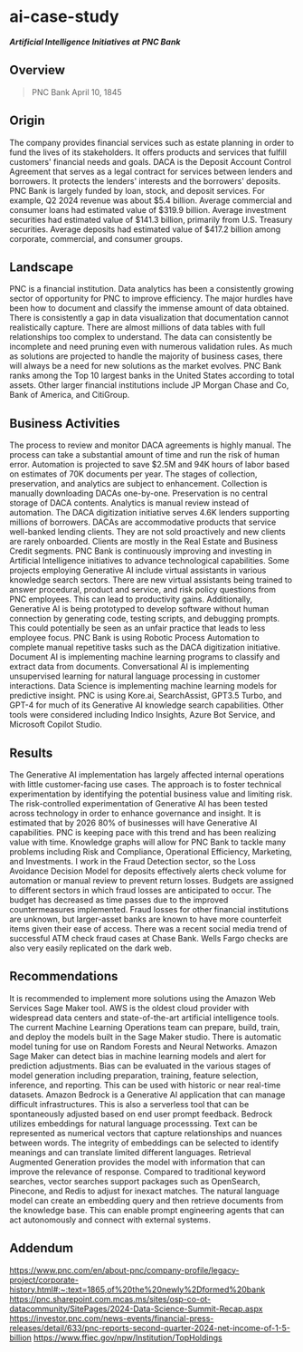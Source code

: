 # ai-case-study

***Artificial Intelligence Initiatives at PNC Bank***
## Overview
>PNC Bank
>April 10, 1845
## Origin
The company provides financial services such as estate planning in order to fund the lives of its stakeholders. It offers products and services that fulfill customers' financial needs and goals. DACA is the Deposit Account Control Agreement that serves as a legal contract for services between lenders and borrowers. It protects the lenders' interests and the borrowers' deposits.
PNC Bank is largely funded by loan, stock, and deposit services. For example, Q2 2024 revenue was about $5.4 billion. Average commercial and consumer loans had estimated value of $319.9 billion. Average investment securities had estimated value of $141.3 billion, primarily from U.S. Treasury securities. Average deposits had estimated value of $417.2 billion among corporate, commercial, and consumer groups.
## Landscape
PNC is a financial institution. Data analytics has been a consistently growing sector of opportunity for PNC to improve efficiency. The major hurdles have been how to document and classify the immense amount of data obtained. There is consistently a gap in data visualization that documentation cannot realistically capture. There are almost millions of data tables with full relationships too complex to understand. The data can consistently be incomplete and need pruning even with numerous validation rules. As much as solutions are projected to handle the majority of business cases, there will always be a need for new solutions as the market evolves.
PNC Bank ranks among the Top 10 largest banks in the United States according to total assets. Other larger financial institutions include JP Morgan Chase and Co, Bank of America, and CitiGroup.
## Business Activities
The process to review and monitor DACA agreements is highly manual. The process can take a substantial amount of time and run the risk of human error. Automation is projected to save $2.5M and 94K hours of labor based on estimates of 70K documents per year. The stages of collection, preservation, and analytics are subject to enhancement. Collection is manually downloading DACAs one-by-one. Preservation is no central storage of DACA contents. Analytics is manual review instead of automation.
The DACA digitization initiative serves 4.6K lenders supporting millions of borrowers. DACAs are accommodative products that service well-banked lending clients. They are not sold proactively and new clients are rarely onboarded. Clients are mostly in the Real Estate and Business Credit segments.
PNC Bank is continuously improving and investing in Artificial Intelligence initiatives to advance technological capabilities. Some projects employing Generative AI include virtual assistants in various knowledge search sectors. There are new virtual assistants being trained to answer procedural, product and service, and risk policy questions from PNC employees. This can lead to productivity gains. Additionally, Generative AI is being prototyped to develop software without human connection by generating code, testing scripts, and debugging prompts. This could potentially be seen as an unfair practice that leads to less employee focus.
PNC Bank is using Robotic Process Automation to complete manual repetitive tasks such as the DACA digitization initiative. Document AI is implementing machine learning programs to classify and extract data from documents. Conversational AI is implementing unsupervised learning for natural language processing in customer interactions. Data Science is implementing machine learning models for predictive insight. PNC is using Kore.ai, SearchAssist, GPT3.5 Turbo, and GPT-4 for much of its Generative AI knowledge search capabilities. Other tools were considered including Indico Insights, Azure Bot Service, and Microsoft Copilot Studio.
## Results
The Generative AI implementation has largely affected internal operations with little customer-facing use cases. The approach is to foster technical experimentation by identifying the potential business value and limiting risk. The risk-controlled experimentation of Generative AI has been tested across technology in order to enhance governance and insight. It is estimated that by 2026 80% of businesses will have Generative AI capabilities. PNC is keeping pace with this trend and has been realizing value with time.
Knowledge graphs will allow for PNC Bank to tackle many problems including Risk and Compliance, Operational Efficiency, Marketing, and Investments. I work in the Fraud Detection sector, so the Loss Avoidance Decision Model for deposits effectively alerts check volume for automation or manual review to prevent return losses. Budgets are assigned to different sectors in which fraud losses are anticipated to occur. The budget has decreased as time passes due to the improved countermeasures implemented.
Fraud losses for other financial institutions are unknown, but larger-asset banks are known to have more counterfeit items given their ease of access. There was a recent social media trend of successful ATM check fraud cases at Chase Bank. Wells Fargo checks are also very easily replicated on the dark web.
## Recommendations
It is recommended to implement more solutions using the Amazon Web Services Sage Maker tool. AWS is the oldest cloud provider with widespread data centers and state-of-the-art artificial intelligence tools. The current Machine Learning Operations team can prepare, build, train, and deploy the models built in the Sage Maker studio. There is automatic model tuning for use on Random Forests and Neural Networks.
Amazon Sage Maker can detect bias in machine learning models and alert for prediction adjustments. Bias can be evaluated in the various stages of model generation including preparation, training, feature selection, inference, and reporting. This can be used with historic or near real-time datasets.
Amazon Bedrock is a Generative AI application that can manage difficult infrastructures. This is also a serverless tool that can be spontaneously adjusted based on end user prompt feedback. Bedrock utilizes embeddings for natural language processsing. Text can be represented as numerical vectors that capture relationships and nuances between words. The integrity of embeddings can be selected to identify meanings and can translate limited different languages.
Retrieval Augmented Generation provides the model with information that can improve the relevance of response. Compared to traditional keyword searches, vector searches support packages such as OpenSearch, Pinecone, and Redis to adjust for inexact matches. The natural language model can create an embedding query and then retrieve documents from the knowledge base. This can enable prompt engineering agents that can act autonomously and connect with external systems.
## Addendum
https://www.pnc.com/en/about-pnc/company-profile/legacy-project/corporate-history.html#:~:text=1865,of%20the%20newly%2Dformed%20bank
https://pnc.sharepoint.com.mcas.ms/sites/osp-co-ot-datacommunity/SitePages/2024-Data-Science-Summit-Recap.aspx
https://investor.pnc.com/news-events/financial-press-releases/detail/633/pnc-reports-second-quarter-2024-net-income-of-1-5-billion
https://www.ffiec.gov/npw/Institution/TopHoldings
